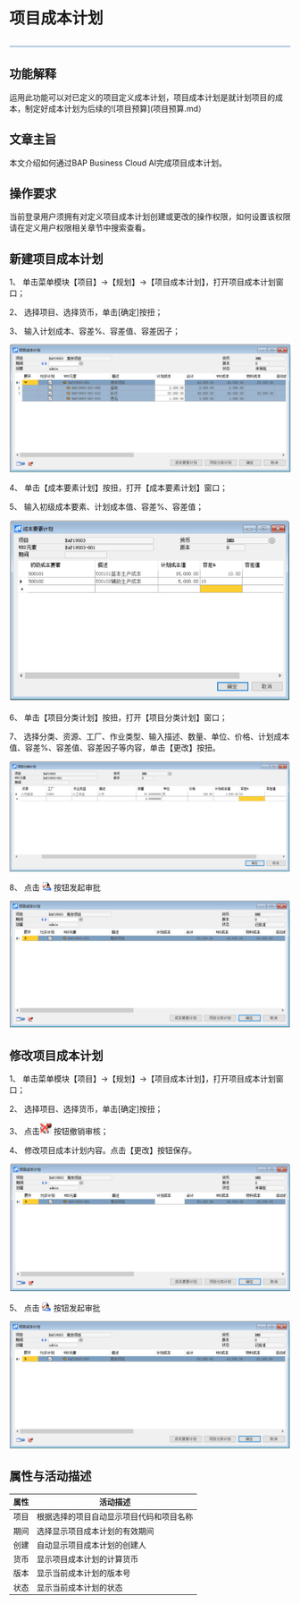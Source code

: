 # 项目成本计划

 ![1574659612041](zsk_xm_dy/common/headLine.png)

## 功能解释

运用此功能可以对已定义的项目定义成本计划，项目成本计划是就计划项目的成本，制定好成本计划为后续的![项目预算](项目预算.md）

## 文章主旨

本文介绍如何通过BAP Business Cloud AI完成项目成本计划。

## 操作要求

当前登录用户须拥有对定义项目成本计划创建或更改的操作权限，如何设置该权限请在定义用户权限相关章节中搜索查看。

## 新建项目成本计划

1、 单击菜单模块【项目】->【规划】->【项目成本计划】，打开项目成本计划窗口；

2、 选择项目、选择货币，单击[确定]按扭；

3、 输入计划成本、容差%、容差值、容差因子；

   ![1574673306926](zsk_xm_dy/8.1.png)                                               

4、 单击【成本要素计划】按扭，打开【成本要素计划】窗口；

5、 输入初级成本要素、计划成本值、容差%、容差值；

   ![1574673314455](zsk_xm_dy/8.2.png)

6、 单击【项目分类计划】按扭，打开【项目分类计划】窗口；

7、 选择分类、资源、工厂、作业类型、输入描述、数量、单位、价格、计划成本值、容差%、容差值、容差因子等内容，单击【更改】按扭。

   ![1574673320519](zsk_xm_dy/8.3.png)

8、 点击 ![1574673326707](zsk_xm_dy/common/审批.png)  按钮发起审批

   ![1574673334101](zsk_xm_dy/8.4.png)

## 修改项目成本计划

1、 单击菜单模块【项目】->【规划】->【项目成本计划】，打开项目成本计划窗口；

2、 选择项目、选择货币，单击[确定]按扭；

3、 点击![1574673342978](zsk_xm_dy/8.5.png)   按钮撤销审核；

4、 修改项目成本计划内容。点击【更改】按钮保存。

   ![1574673348603](zsk_xm_dy/8.6.png)

5、 点击  ![1574673355417](zsk_xm_dy/common/审批.png) 按钮发起审批

   ![1574673362143](zsk_xm_dy/8.7.png)

## 属性与活动描述

| **属性** | **活动描述**                             |
| -------- | ---------------------------------------- |
| 项目     | 根据选择的项目自动显示项目代码和项目名称 |
| 期间     | 选择显示项目成本计划的有效期间           |
| 创建     | 自动显示项目成本计划的创建人             |
| 货币     | 显示项目成本计划的计算货币               |
| 版本     | 显示当前成本计划的版本号                 |
| 状态     | 显示当前成本计划的状态                   |

 
